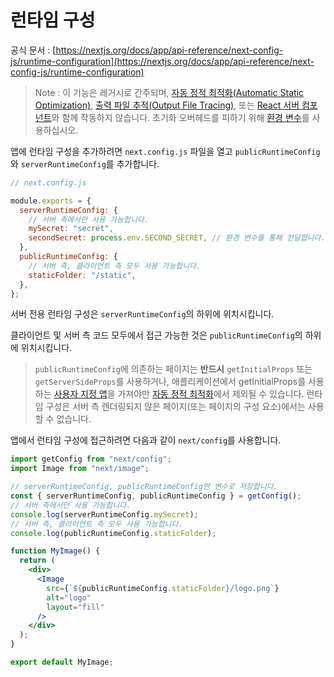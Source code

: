 # 런타임 구성

공식 문서 : [https://nextjs.org/docs/app/api-reference/next-config-js/runtime-configuration](https://nextjs.org/docs/app/api-reference/next-config-js/runtime-configuration)

> Note : 이 기능은 레거시로 간주되며, [자동 정적 최적화(Automatic Static Optimization)](https://nextjs.org/docs/pages/building-your-application/rendering/automatic-static-optimization), [출력 파일 추적(Output File Tracing)](https://nextjs.org/docs/pages/api-reference/next-config-js/output#automatically-copying-traced-files), 또는 [React 서버 컴포넌트](../../GettingStarted/React_Essentials.md#server-components)와 함께 작동하지 않습니다. 초기화 오버헤드를 피하기 위해 [환경 변수](https://nextjs.org/docs/pages/building-your-application/configuring/environment-variables)를 사용하십시오.

앱에 런타임 구성을 추가하려면 `next.config.js` 파일을 열고 `publicRuntimeConfig`와 `serverRuntimeConfig`를 추가합니다.

```jsx
// next.config.js

module.exports = {
  serverRuntimeConfig: {
    // 서버 측에서만 사용 가능합니다.
    mySecret: "secret",
    secondSecret: process.env.SECOND_SECRET, // 환경 변수를 통해 전달합니다.
  },
  publicRuntimeConfig: {
    // 서버 측, 클라이언트 측 모두 사용 가능합니다.
    staticFolder: "/static",
  },
};
```

서버 전용 런타임 구성은 `serverRuntimeConfig`의 하위에 위치시킵니다.

클라이언트 및 서버 측 코드 모두에서 접근 가능한 것은 `publicRuntimeConfig`의 하위에 위치시킵니다.

> `publicRuntimeConfig`에 의존하는 페이지는 **반드시** `getInitialProps` 또는 `getServerSideProps`를 사용하거나, 애플리케이션에서 getInitialProps를 사용하는 [사용자 지정 앱](https://nextjs.org/docs/pages/building-your-application/routing/custom-app)을 가져야만 [자동 정적 최적화](https://nextjs.org/docs/pages/building-your-application/rendering/automatic-static-optimization)에서 제외될 수 있습니다. 런타임 구성은 서버 측 렌더링되지 않은 페이지(또는 페이지의 구성 요소)에서는 사용할 수 없습니다.

앱에서 런타임 구성에 접근하려면 다음과 같이 `next/config`를 사용합니다.

```jsx
import getConfig from "next/config";
import Image from "next/image";

// serverRuntimeConfig, publicRuntimeConfig만 변수로 저장합니다.
const { serverRuntimeConfig, publicRuntimeConfig } = getConfig();
// 서버 측에서만 사용 가능합니다.
console.log(serverRuntimeConfig.mySecret);
// 서버 측, 클라이언트 측 모두 사용 가능합니다.
console.log(publicRuntimeConfig.staticFolder);

function MyImage() {
  return (
    <div>
      <Image
        src={`${publicRuntimeConfig.staticFolder}/logo.png`}
        alt="logo"
        layout="fill"
      />
    </div>
  );
}

export default MyImage;
```
